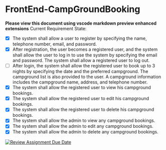 # FrontEnd-CampGroundBooking
**Please view this document using vscode markdown preview enhanced extensions**
Current Requirement State:

- [x] The system shall allow a user to register by specifying the name, telephone number, email,
and password.
- [x] After registration, the user becomes a registered user, and the system shall allow the user to
log in to use the system by specifying the email and password. The system shall allow a
registered user to log out.
- [ ] After login, the system shall allow the registered user to book up to 3 nights by specifying the
date and the preferred campground. The campground list is also provided to the user. A
campground information includes the campground name, address, and telephone number.
- [x] The system shall allow the registered user to view his campground bookings.
- [x] The system shall allow the registered user to edit his campground bookings.
- [x] The system shall allow the registered user to delete his campground bookings.
- [x] The system shall allow the admin to view any campground bookings.
- [x] The system shall allow the admin to edit any campground bookings.
- [x] The system shall allow the admin to delete any campground bookings.

[![Review Assignment Due Date](https://classroom.github.com/assets/deadline-readme-button-24ddc0f5d75046c5622901739e7c5dd533143b0c8e959d652212380cedb1ea36.svg)](https://classroom.github.com/a/OFxUFd-r)
